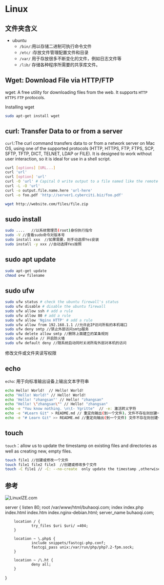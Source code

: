 # Linux

## 文件夹含义

- ubuntu
  - `/bin/`:用以存储二进制可执行命令文件
  - `/etc/` :存放文件管理配置文件和目录
  - `/var/`    用于存放很多不断变化的文件，例如日志文件等
  - `/lib/`    存储各种程序所需要的共享库文件。

## Wget: Download File via HTTP/FTP

wget: A free utility for downloading files from the web. It supports `HTTP` `HTTPS` `FTP` protocols.

Installing wget

```bash
sudo apt-get install wget
```

## curl: Transfer Data to or from  a server

`curl`:The curl command transfers data to or from a network server on Mac OS, using one of the supported protocols (HTTP, HTTPS, FTP, FTPS, SCP, SFTP, TFTP, DICT, TELNET, LDAP or FILE). It is designed to work without user interaction, so it is ideal for use in a shell script.

```bash
curl [options] [URL...]
curl 'url'
curl [option] 'url'
curl -O 'url' # Capital O write output to a file named like the remote we get
curl -L -O 'url'
curl -o output.file.name.here 'url-here'
curl -o foo.pdf 'http://server1.cyberciti.biz/foo.pdf'

```

```bash
wget http://website.com/files/file.zip
```




## sudo install

```bash
sudo ....   //以系统管理员(root)身份执行指令
sudo -V //查看sudo命令对版本号
sudo install xxx  //如果需要，则手动选择Yes安装
sudo install -y xxx //自动选择Yes按照

```

## sudo apt update

```bash
sudo apt-get update
chmod o+w filename
```

## sudo ufw

```bash
sudo ufw status # check the ubuntu firewall's status
sudo ufw disable # disable the ubuntu firewall
sudo ufw allow ssh # add a rule
sudo ufw allow 80 # add a rule
sudo ufw allow 'Nginx HTTP' # add a rule
sudo ufw allow from 192.168.1.1 //允许此IP访问所有的本机端口
sudo ufw deny smtp //禁止外部访问smtp服务
sudo ufw delete allow smtp //删除上面建立的某条规则
sudo ufw enable // 开启防火墙
sudo ufw default deny //随系统启动同时关闭所有外部对本机的访问
```

修改文件或文件夹读写权限

## echo

`echo`: 用于向标准输出设备上输出文本字符串

```bash
echo Hello! World!  // Hello! World!
echo "Hello! World!" // Hello! World!
echo 'Hello! "zhangsan"' // Hello! "zhangsan"
echo "Hello! \"zhangsan\"" // Hello! "zhangsan"
echo -e "You know nothing. \n\t- Ygritte"  // -e: 激活转义字符
echo -e "#Learn Git" > README.md // 重定向输出(到一个文件)，文件不存在则创建一个新文件  > :文件被覆盖
echo -e "# Learn Git" >> README.md //重定向输出(到一个文件) 文件不存在则创建一个新文件 >>: 文件被添加
```

## touch

`touch`：allow us to update the timestamp on existing files and directories as well as creating new, empty files.

```bash
touch file1 //创建或修改一个文件
touch file1 file2 file3  //创建或修改多个文件
touch -C file1 // -C: --no-create  only update the timestamp ,otherwise it will do nothing
```

## 参考

![LinuxIZE.com](http://www.linuxize.com)


server {
        listen 80;
        root /var/www/html/buhaoqi.com;
        index index.php index.html index.htm index.nginx-debian.html;
        server_name buhaoqi.com;

        location / {
                try_files $uri $uri/ =404;
        }

        location ~ \.php$ {
                include snippets/fastcgi-php.conf;
                fastcgi_pass unix:/var/run/php/php7.2-fpm.sock;
        }

        location ~ /\.ht {
                deny all;
        }
}
